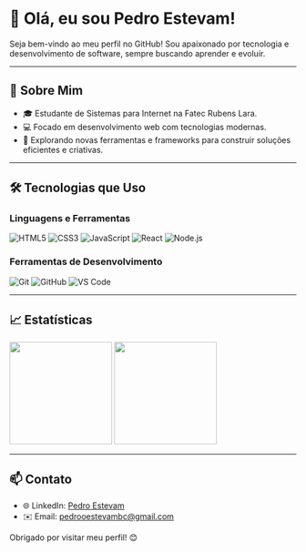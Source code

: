 # 👋 Olá, eu sou Pedro Estevam!

Seja bem-vindo ao meu perfil no GitHub! Sou apaixonado por tecnologia e desenvolvimento de software, sempre buscando aprender e evoluir.

---

## 🌟 Sobre Mim
- 🎓 Estudante de Sistemas para Internet na Fatec Rubens Lara.
- 💻 Focado em desenvolvimento web com tecnologias modernas.
- 🚀 Explorando novas ferramentas e frameworks para construir soluções eficientes e criativas.

---

## 🛠 Tecnologias que Uso

### Linguagens e Ferramentas
![HTML5](https://img.shields.io/badge/HTML5-E34F26?style=for-the-badge&logo=html5&logoColor=white)
![CSS3](https://img.shields.io/badge/CSS3-1572B6?style=for-the-badge&logo=css3&logoColor=white)
![JavaScript](https://img.shields.io/badge/JavaScript-F7DF1E?style=for-the-badge&logo=javascript&logoColor=black)
![React](https://img.shields.io/badge/React-61DAFB?style=for-the-badge&logo=react&logoColor=black)
![Node.js](https://img.shields.io/badge/Node.js-339933?style=for-the-badge&logo=nodedotjs&logoColor=white)

### Ferramentas de Desenvolvimento
![Git](https://img.shields.io/badge/Git-F05032?style=for-the-badge&logo=git&logoColor=white)
![GitHub](https://img.shields.io/badge/GitHub-181717?style=for-the-badge&logo=github&logoColor=white)
![VS Code](https://img.shields.io/badge/VS_Code-007ACC?style=for-the-badge&logo=visual-studio-code&logoColor=white)

---

## 📈 Estatísticas
<div>
  <img height="180em" src="https://github-readme-stats.vercel.app/api?username=PedroEBC&show_icons=true&theme=tokyonight" />
  <img height="180em" src="https://github-readme-stats.vercel.app/api/top-langs/?username=PedroEBC&layout=compact&theme=tokyonight" />
</div>

---

## 📫 Contato
- 🌐 LinkedIn: [Pedro Estevam](https://www.linkedin.com/in/PedroEBC)
- ✉️ Email: pedrooestevambc@gmail.com

Obrigado por visitar meu perfil! 😊


